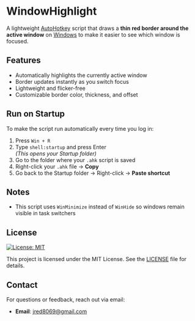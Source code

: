 # WindowHighlight
A lightweight [AutoHotkey](https://www.autohotkey.com/) script that draws a **thin red border around the active window** on [Windows](https://www.microsoft.com/windows) to make it easier to see which window is focused.

## Features
- Automatically highlights the currently active window
- Border updates instantly as you switch focus
- Lightweight and flicker-free
- Customizable border color, thickness, and offset

## Run on Startup
To make the script run automatically every time you log in:

1. Press `Win + R`
2. Type `shell:startup` and press Enter  
   *(This opens your Startup folder)*
3. Go to the folder where your `.ahk` script is saved
4. Right-click your `.ahk` file → **Copy**
5. Go back to the Startup folder → Right-click → **Paste shortcut**

## Notes
- This script uses `WinMinimize` instead of `WinHide` so windows remain visible in task switchers

## License

[![License: MIT](https://img.shields.io/badge/License-MIT-yellow.svg)](https://opensource.org/licenses/MIT)

This project is licensed under the MIT License. See the [LICENSE](LICENSE) file for details.

## Contact

For questions or feedback, reach out via email:
- **Email**: jred8069@gmail.com

